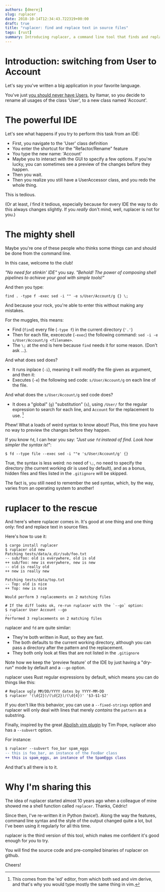 ```yaml
---
authors: [dmerej]
slug: ruplacer
date: 2018-10-14T12:34:43.722319+00:00
draft: true
title: "ruplacer: find and replace text in source files"
tags: [rust]
summary: Introducing ruplacer, a command line tool that finds and replaces text in source files.
---
```


# Introduction: switching from User to Account

Let's say you've written a big application in your favorite language.

You've just [you should never have Users](), by Itamar, so you decide to rename all usages of the class 'User', to a new class named 'Account'.

# The powerful IDE

Let's see what happens if you try to perform this task from an IDE:

* First, you navigate to the 'User' class definition
* You enter the shortcut for the "Refactor/Rename" feature
* You type the new name: 'Account'
* Maybe you to interact with the GUI to specify a few options. If you're lucky, you can sometimes see a preview of the changes before they happen.
* Then you wait.
* Then you realize you still have a UserAccessor class, and you redo the whole thing.

This is tedious.

(Or at least, *I* find it tedious, especially because for every IDE the way to do this always changes slightly. If you *really* don't mind, well, ruplacer is not for you.)

# The mighty shell

Maybe you're one of these people who thinks some things can and should be done from the command line.

In this case, welcome to the club!

*"No need for stinkin' IDE"* you say. *"Behold! The power of composing shell pipelines to achieve your goal with simple tools!"*

And then you type:

```
find . -type f -exec sed -i "" -e s/User/Account/g {} \;
```

And because your rock, you're able to enter this without making any mistakes.

For the muggles, this means:

* Find (`find`) every file (`-type f`) in the current directory (`'.'`)
* Then for each file, exececute (`-exec`) the following command: `sed -i -e s/User/Account/g <filename>`.
* The `\;` at the end is here because `find` needs it for some reason. (Don't ask ...).


And what does sed does?

* It runs inplace (`-i`), meaning it will modify the file given as argument, and then it:
* Executes (`-e`) the following sed code: `s/User/Account/g` on each line of the file.

And what does the `s/User/Account/g` sed code does?

* It does a "global" (`g`) "substitution" (`s`), using `/User/` for the regular expression to search for each line, and `Account` for the replacement to use. [^1]

Phew! What a loads of weird syntax to know about! Plus, this time you have no way to preview the changes before they happen.

If you know `fd`, I can hear you say: *"Just use `fd` instead of find. Look how simpler the syntax is!"*:

```
$ fd --type file --exec sed -i ""e 's/User/Account/g' {}
```

True, the syntax is less weird: no need of `\;`, no need to specify the directory (the current working dir is used by default), and as a bonus, hidden files and files listed in the `.gitignore` will be skipped.

The fact is, you still need to remember the sed syntax, which, by the way, varies from an operating system to another!


# ruplacer to the rescue

And here's where ruplacer comes in. It's good at one thing and one thing only: find and replace text in source files.

Here's how to use it:

```shell
$ cargo install ruplacer
$ ruplacer old new
Patching tests/data/a_dir/sub/foo.txt
-- sub/foo: old is everywhere, old is old
++ sub/foo: new is everywhere, new is new
-- old is really old
++ new is really new

Patching tests/data/top.txt
-- Top: old is nice
++ Top: new is nice

Would perform 3 replacements on 2 matching files

# If the diff looks ok, re-run ruplacer with the `--go` option:
$ ruplacer User Account --go
...
Performed 3 replacements on 2 matching files
```

ruplacer and `fd` are quite similar:

* They're both written in Rust, so they are fast.
* The both defaults to the current working directory, although you can pass a directory after the pattern and the replacement.
* They both only look at files that are not listed in the `.gitignore`

Note how we keep the 'preview feature' of the IDE by just having a "dry-run" mode by default and a `--go` option.

ruplacer uses Rust regular expressions by default, which means you can do things like this:

```shell
# Replace ugly MM/DD/YYYY dates by YYYY-MM-DD
$ ruplacer '(\d{2})/(\d{2})/(\d{4})' '$3-$1-$2'
```

If you don't like this behavior, you can use a `--fixed-strings` option and ruplacer will only deal with lines that merely *contains* the `pattern` as a substring.

Finally, inspired by the great [Abolish vim plugin]() by Tim Pope, ruplacer also has a `--subvert` option.

For instance:

```patch
$ ruplacer --subvert foo_bar spam_eggs
-- this is foo_bar, an instance of the FooBar class
++ this is spam_eggs, an instance of the SpamEggs class
```

And that's all there is to it.

# Why I'm sharing this

The idea of ruplacer started almost 10 years ago when a colleague of mine showed me a shell function called `replacer`. Thanks, Cédric!

Since then, I've re-written it in Python (twice!). Along the way the features, command line syntax and the style of the output changed quite a lot, but I've been using it regularly for all this time.

ruplacer is the third version of this tool, which makes me confident it's good enough for *you* to try.


You will find the source code and pre-compiled binaries of ruplacer on github.

Cheers!

[^1]: This comes from the 'ed' editor, from which both sed and vim derive, and that's why you would type mostly the same thing in vim.
